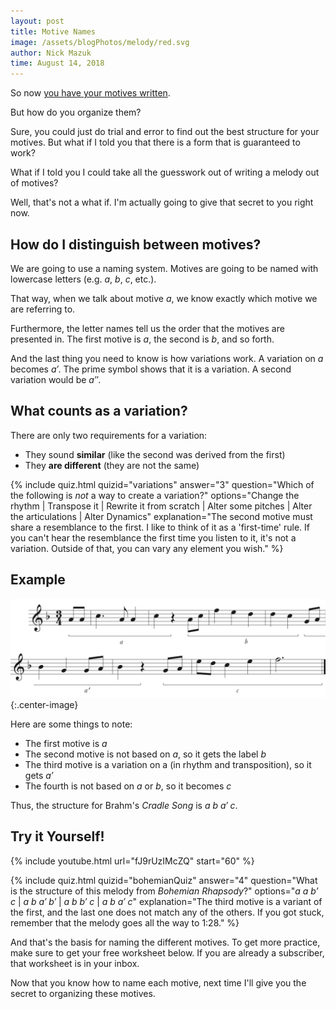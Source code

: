 ```yaml
---
layout: post
title: Motive Names
image: /assets/blogPhotos/melody/red.svg
author: Nick Mazuk
time: August 14, 2018
---
```


So now [you have your motives written](/blog/WritingMotives).

But how do you organize them?

Sure, you could just do trial and error to find out the best structure for your motives. But what if I told you that there is a form that is guaranteed to work?

What if I told you I could take all the guesswork out of writing a melody out of motives?

Well, that's not a what if. I'm actually going to give that secret to you right now.

<!--end-of-intro-->

## How do I distinguish between motives?

We are going to use a naming system. Motives are going to be named with lowercase letters (e.g. *a*, *b*, *c*, etc.).

That way, when we talk about motive *a*, we know exactly which motive we are referring to.

Furthermore, the letter names tell us the order that the motives are presented in. The first motive is *a*, the second is *b*, and so forth.

And the last thing you need to know is how variations work. A variation on *a* becomes *a&prime;*. The prime symbol shows that it is a variation. A second variation would be *a&Prime;*.

## What counts as a variation?

There are only two requirements for a variation:

- They sound **similar** (like the second was derived from the first)
- They **are different** (they are not the same)

{% include quiz.html quizid="variations" answer="3" question="Which of the following is <em>not</em> a way to create a variation?" options="Change the rhythm | Transpose it | Rewrite it from scratch | Alter some pitches | Alter the articulations | Alter Dynamics" explanation="The second motive must share a resemblance to the first. I like to think of it as a 'first-time' rule. If you can't hear the resemblance the first time you listen to it, it's not a variation. Outside of that, you can vary any element you wish." %}

## Example

![Cradle Song Structure](/blog/resources/cradleSongStructure.png "Cradle Song Structure"){:.center-image}

Here are some things to note:

- The first motive is *a*
- The second motive is not based on *a*, so it gets the label *b*
- The third motive is a variation on a (in rhythm and transposition), so it gets *a&prime;*
- The fourth is not based on *a* or *b*, so it becomes *c*

Thus, the structure for Brahm's *Cradle Song* is *a b a&prime; c*.

## Try it Yourself!

{% include youtube.html url="fJ9rUzIMcZQ" start="60" %}

{% include quiz.html quizid="bohemianQuiz" answer="4" question="What is the structure of this melody from <em>Bohemian Rhapsody</em>?" options="<em>a a b&prime; c</em> | <em>a b a&prime; b&prime;</em> | <em>a b b&prime; c</em> | <em>a b a&prime; c</em>" explanation="The third motive is a variant of the first, and the last one does not match any of the others. If you got stuck, remember that the melody goes all the way to 1:28." %}

And that's the basis for naming the different motives. To get more practice, make sure to get your free worksheet below. If you are already a subscriber, that worksheet is in your inbox.

Now that you know how to name each motive, next time I'll give you the secret to organizing these motives.
